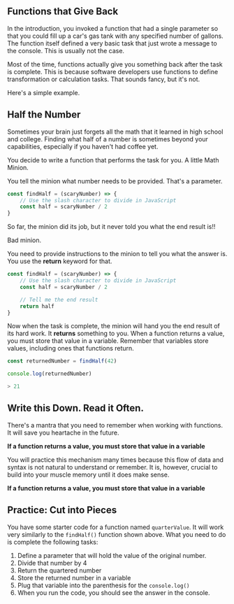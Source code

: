 ## Functions that Give Back

In the introduction, you invoked a function that had a single parameter so that you could fill up a car's gas tank with any specified number of gallons. The function itself defined a very basic task that just wrote a message to the console. This is usually not the case.

Most of the time, functions actually give you something back after the task is complete. This is because software developers use functions to define transformation or calculation tasks. That sounds fancy, but it's not. 

Here's a simple example. 

## Half the Number

Sometimes your brain just forgets all the math that it learned in high school and college. Finding what half of a number is sometimes beyond your capabilities, especially if you haven't had coffee yet.

You decide to write a function that performs the task for you. A little Math Minion.

You tell the minion what number needs to be provided. That's a parameter.

```js
const findHalf = (scaryNumber) => {
	// Use the slash character to divide in JavaScript
	const half = scaryNumber / 2
}
```

So far, the minion did its job, but it never told you what the end result is!!

Bad minion.

You need to provide instructions to the minion to tell you what the answer is. You use the **return** keyword for that.

```js
const findHalf = (scaryNumber) => {
	// Use the slash character to divide in JavaScript
	const half = scaryNumber / 2

	// Tell me the end result
	return half
}
```

Now when the task is complete, the minion will hand you the end result of its hard work. It **returns** something to you. When a function returns a value, you must store that value in a variable. Remember that variables store values, including ones that functions return.

```js
const returnedNumber = findHalf(42)

console.log(returnedNumber)

> 21
```

## Write this Down. Read it Often.

There's a mantra that you need to remember when working with functions. It will save you heartache in the future.

**If a function returns a value, you must store that value in a variable**

You will practice this mechanism many times because this flow of data and syntax is not natural to understand or remember. It is, however, crucial to build into your muscle memory until it does make sense.

**If a function returns a value, you must store that value in a variable**

## Practice: Cut into Pieces

You have some starter code for a function named `quarterValue`. It will work very similarly to the `findHalf()` function shown above. What you need to do is complete the following tasks:

1. Define a parameter that will hold the value of the original number.
2. Divide that number by 4
3. Return the quartered number
4. Store the returned number in a variable
5. Plug that variable into the parenthesis for the `console.log()`
6. When you run the code, you should see the answer in the console.




